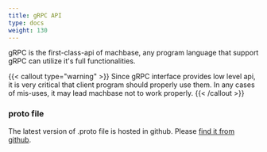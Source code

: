 ```yaml
---
title: gRPC API
type: docs
weight: 130
---
```


gRPC is the first-class-api of machbase, any program language that support gRPC can utilize it's full functionalities.

{{< callout type="warning" >}}
Since gRPC interface provides low level api, it is very critical that  client program should properly use them. In any cases of mis-uses, it may lead machbase not to work properly.
{{< /callout >}}

### proto file

The latest version of .proto file is hosted in github. Please [find it from github](https://github.com/machbase/neo-grpc/tree/main/proto).